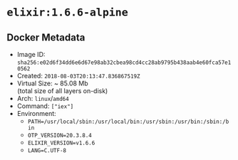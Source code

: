 # `elixir:1.6.6-alpine`

## Docker Metadata

- Image ID: `sha256:e02d6f34dd6e6d67e98ab32cbea98cd4cc28ab9795b438aab4e60fca57e10562`
- Created: `2018-08-03T20:13:47.836867519Z`
- Virtual Size: ~ 85.08 Mb  
  (total size of all layers on-disk)
- Arch: `linux`/`amd64`
- Command: `["iex"]`
- Environment:
  - `PATH=/usr/local/sbin:/usr/local/bin:/usr/sbin:/usr/bin:/sbin:/bin`
  - `OTP_VERSION=20.3.8.4`
  - `ELIXIR_VERSION=v1.6.6`
  - `LANG=C.UTF-8`
